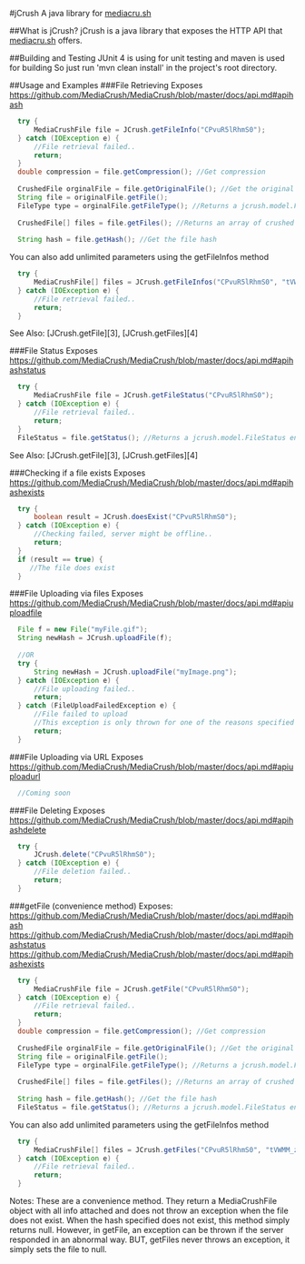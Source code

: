 #jCrush
A java library for [mediacru.sh][1]



##What is jCrush?
jCrush is a java library that exposes the HTTP API that [mediacru.sh][2] offers.


##Building and Testing
JUnit 4 is using for unit testing and maven is used for building
So just run 'mvn clean install' in the project's root directory.

##Usage and Examples
###File Retrieving
Exposes https://github.com/MediaCrush/MediaCrush/blob/master/docs/api.md#apihash
```java
  try {
      MediaCrushFile file = JCrush.getFileInfo("CPvuR5lRhmS0");
  } catch (IOException e) {
      //File retrieval failed..
	  return;
  }
  double compression = file.getCompression(); //Get compression
  
  CrushedFile orginalFile = file.getOriginalFile(); //Get the original file
  String file = originalFile.getFile();
  FileType type = orginalFile.getFileType(); //Returns a jcrush.model.FileType enum
  
  CrushedFile[] files = file.getFiles(); //Returns an array of crushed files
  
  String hash = file.getHash(); //Get the file hash
```

You can also add unlimited parameters using the getFileInfos method
```java
  try {
      MediaCrushFile[] files = JCrush.getFileInfos("CPvuR5lRhmS0", "tVWMM_ziA3nm", ...);
  } catch (IOException e) {
      //File retrieval failed..
	  return;
  }
```

See Also: [JCrush.getFile][3], [JCrush.getFiles][4]

###File Status
Exposes https://github.com/MediaCrush/MediaCrush/blob/master/docs/api.md#apihashstatus
```java
  try {
      MediaCrushFile file = JCrush.getFileStatus("CPvuR5lRhmS0");
  } catch (IOException e) {
      //File retrieval failed..
	  return;
  }
  FileStatus = file.getStatus(); //Returns a jcrush.model.FileStatus enum
```

See Also: [JCrush.getFile][3], [JCrush.getFiles][4]

###Checking if a file exists
Exposes https://github.com/MediaCrush/MediaCrush/blob/master/docs/api.md#apihashexists
```java
  try {
      boolean result = JCrush.doesExist("CPvuR5lRhmS0");
  } catch (IOException e) {
      //Checking failed, server might be offline..
	  return;
  }
  if (result == true) {
     //The file does exist
  }
```

###File Uploading via files
Exposes https://github.com/MediaCrush/MediaCrush/blob/master/docs/api.md#apiuploadfile
```java
  File f = new File("myFile.gif");
  String newHash = JCrush.uploadFile(f);
  
  //OR
  try {
      String newHash = JCrush.uploadFile("myImage.png");
  } catch (IOException e) {
      //File uploading failed..
	  return;
  } catch (FileUploadFailedException e) {
      //File failed to upload
	  //This exception is only thrown for one of the reasons specified in the API documentation
	  return;
  }
```

###File Uploading via URL
Exposes https://github.com/MediaCrush/MediaCrush/blob/master/docs/api.md#apiuploadurl
```java
  //Coming soon
```

###File Deleting
Exposes https://github.com/MediaCrush/MediaCrush/blob/master/docs/api.md#apihashdelete
```java
  try {
      JCrush.delete("CPvuR5lRhmS0");
  } catch (IOException e) {
      //File deletion failed..
	  return;
  }
```

###getFile (convenience method)
Exposes:
    https://github.com/MediaCrush/MediaCrush/blob/master/docs/api.md#apihash
    https://github.com/MediaCrush/MediaCrush/blob/master/docs/api.md#apihashstatus
    https://github.com/MediaCrush/MediaCrush/blob/master/docs/api.md#apihashexists
```java
  try {
      MediaCrushFile file = JCrush.getFile("CPvuR5lRhmS0");
  } catch (IOException e) {
      //File retrieval failed..
	  return;
  }
  double compression = file.getCompression(); //Get compression
  
  CrushedFile orginalFile = file.getOriginalFile(); //Get the original file
  String file = originalFile.getFile();
  FileType type = orginalFile.getFileType(); //Returns a jcrush.model.FileType enum
  
  CrushedFile[] files = file.getFiles(); //Returns an array of crushed files
  
  String hash = file.getHash(); //Get the file hash
  FileStatus = file.getStatus(); //Returns a jcrush.model.FileStatus enum
```

You can also add unlimited parameters using the getFileInfos method
```java
  try {
      MediaCrushFile[] files = JCrush.getFiles("CPvuR5lRhmS0", "tVWMM_ziA3nm", ...);
  } catch (IOException e) {
      //File retrieval failed..
	  return;
  }
```

Notes: These are a convenience method. They return a MediaCrushFile object with all info attached and does not throw an exception 
when the file does not exist. When the hash specified does not exist, this method simply returns null.
However, in getFile, an exception can be thrown if the server responded in an abnormal way. BUT, getFiles never throws an exception, it simply sets the file to null.


[1]: https://github.com/MediaCrush/MediaCrush
[2]: https://mediacru.sh/docs/API
